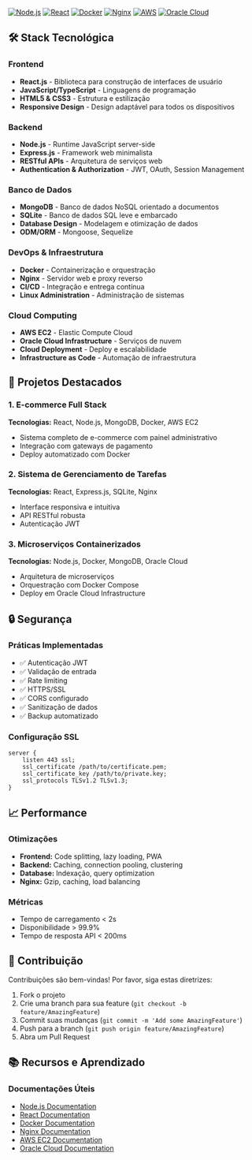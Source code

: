 
[![Node.js](https://img.shields.io/badge/Node.js-339933?style=for-the-badge&logo=nodedotjs&logoColor=white)](https://nodejs.org/)
[![React](https://img.shields.io/badge/React-20232A?style=for-the-badge&logo=react&logoColor=61DAFB)](https://reactjs.org/)
[![Docker](https://img.shields.io/badge/Docker-2496ED?style=for-the-badge&logo=docker&logoColor=white)](https://www.docker.com/)
[![Nginx](https://img.shields.io/badge/Nginx-009639?style=for-the-badge&logo=nginx&logoColor=white)](https://nginx.org/)
[![AWS](https://img.shields.io/badge/AWS-232F3E?style=for-the-badge&logo=amazon-aws&logoColor=white)](https://aws.amazon.com/)
[![Oracle Cloud](https://img.shields.io/badge/Oracle%20Cloud-F80000?style=for-the-badge&logo=oracle&logoColor=white)](https://www.oracle.com/cloud/)


## 🛠️ Stack Tecnológica

### Frontend
- **React.js** - Biblioteca para construção de interfaces de usuário
- **JavaScript/TypeScript** - Linguagens de programação
- **HTML5 & CSS3** - Estrutura e estilização
- **Responsive Design** - Design adaptável para todos os dispositivos

### Backend
- **Node.js** - Runtime JavaScript server-side
- **Express.js** - Framework web minimalista
- **RESTful APIs** - Arquitetura de serviços web
- **Authentication & Authorization** - JWT, OAuth, Session Management

### Banco de Dados
- **MongoDB** - Banco de dados NoSQL orientado a documentos
- **SQLite** - Banco de dados SQL leve e embarcado
- **Database Design** - Modelagem e otimização de dados
- **ODM/ORM** - Mongoose, Sequelize

### DevOps & Infraestrutura
- **Docker** - Containerização e orquestração
- **Nginx** - Servidor web e proxy reverso
- **CI/CD** - Integração e entrega contínua
- **Linux Administration** - Administração de sistemas

### Cloud Computing
- **AWS EC2** - Elastic Compute Cloud
- **Oracle Cloud Infrastructure** - Serviços de nuvem
- **Cloud Deployment** - Deploy e escalabilidade
- **Infrastructure as Code** - Automação de infraestrutura

## 🚀 Projetos Destacados

### 1. E-commerce Full Stack
**Tecnologias:** React, Node.js, MongoDB, Docker, AWS EC2
- Sistema completo de e-commerce com painel administrativo
- Integração com gateways de pagamento
- Deploy automatizado com Docker

### 2. Sistema de Gerenciamento de Tarefas
**Tecnologias:** React, Express.js, SQLite, Nginx
- Interface responsiva e intuitiva
- API RESTful robusta
- Autenticação JWT

### 3. Microserviços Containerizados
**Tecnologias:** Node.js, Docker, MongoDB, Oracle Cloud
- Arquitetura de microserviços
- Orquestração com Docker Compose
- Deploy em Oracle Cloud Infrastructure

## 🔒 Segurança

### Práticas Implementadas
- ✅ Autenticação JWT
- ✅ Validação de entrada
- ✅ Rate limiting
- ✅ HTTPS/SSL
- ✅ CORS configurado
- ✅ Sanitização de dados
- ✅ Backup automatizado

### Configuração SSL
```nginx
server {
    listen 443 ssl;
    ssl_certificate /path/to/certificate.pem;
    ssl_certificate_key /path/to/private.key;
    ssl_protocols TLSv1.2 TLSv1.3;
}
```

## 📈 Performance

### Otimizações
- **Frontend:** Code splitting, lazy loading, PWA
- **Backend:** Caching, connection pooling, clustering
- **Database:** Indexação, query optimization
- **Nginx:** Gzip, caching, load balancing

### Métricas
- Tempo de carregamento < 2s
- Disponibilidade > 99.9%
- Tempo de resposta API < 200ms

## 🤝 Contribuição

Contribuições são bem-vindas! Por favor, siga estas diretrizes:

1. Fork o projeto
2. Crie uma branch para sua feature (`git checkout -b feature/AmazingFeature`)
3. Commit suas mudanças (`git commit -m 'Add some AmazingFeature'`)
4. Push para a branch (`git push origin feature/AmazingFeature`)
5. Abra um Pull Request

## 📚 Recursos e Aprendizado

### Documentações Úteis
- [Node.js Documentation](https://nodejs.org/docs/)
- [React Documentation](https://reactjs.org/docs/)
- [Docker Documentation](https://docs.docker.com/)
- [Nginx Documentation](https://nginx.org/en/docs/)
- [AWS EC2 Documentation](https://docs.aws.amazon.com/ec2/)
- [Oracle Cloud Documentation](https://docs.oracle.com/cloud/)
